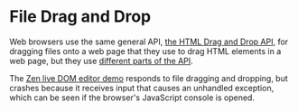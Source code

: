 # File Drag and Drop

Web browsers use the same general API, [the HTML Drag and Drop API](https://developer.mozilla.org/en-US/docs/Web/API/HTML_Drag_and_Drop_API), for dragging files onto a web page that they use to drag HTML elements in a web page, but they use [different parts of the API](https://developer.mozilla.org/en-US/docs/Web/API/HTML_Drag_and_Drop_API/File_drag_and_drop).

The [Zen live DOM editor demo](https://web-call.cc/) responds to file dragging and dropping, but crashes because it receives input that causes an unhandled exception, which can be seen if the browser's JavaScript console is opened.

